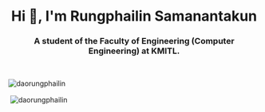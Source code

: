 <!--
**DaoRungphailin/DaoRungphailin** is a ✨ _special_ ✨ repository because its `README.md` (this file) appears on your GitHub profile.
Here are some ideas to get you started:
- 🔭 I’m currently working on ...
- 🌱 I’m currently learning ...
- 👯 I’m looking to collaborate on ...
- 🤔 I’m looking for help with ...
- 💬 Ask me about ...
- 📫 How to reach me: ...
- 😄 Pronouns: ...
- ⚡ Fun fact: ...
-->

<h1 align="center">Hi 👋, I'm Rungphailin Samanantakun</h1>
<h3 align="center">A student of the Faculty of Engineering (Computer Engineering) at KMITL.</h3>

<!-- <p align="left"> <img src="https://komarev.com/ghpvc/?username=daorungphailin&label=Profile%20views&color=0e75b6&style=flat" alt="daorungphailin" /> </p>
<h3 align="left">Connect with me:</h3> -->

<p align="left">
</p>

<br><p><img align="left" src="https://github-readme-stats.vercel.app/api/top-langs?username=daorungphailin&show_icons=true&locale=en&layout=compact&theme=radical" alt="daorungphailin" /></p></br>

<p>&nbsp;<img align="center" src="https://github-readme-stats.vercel.app/api?username=daorungphailin&show_icons=true&locale=en&theme=radical" alt="daorungphailin" /></p>

